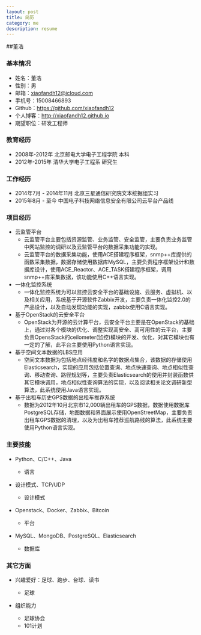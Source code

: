 ```yaml
---
layout: post
title: 简历
category: me
description: resume
---
```


##董浩
### 基本情况
* 姓名：董浩
* 性别：男
* 邮箱：xiaofandh12@icloud.com
* 手机号：15008466893
* Github：https://github.com/xiaofandh12
* 个人博客：http://xiaofandh12.github.io
* 期望职位：研发工程师

### 教育经历
* 2008年-2012年 北京邮电大学电子工程学院 本科
* 2012年-2015年 清华大学电子工程系 研究生

### 工作经历
* 2014年7月 - 2014年11月 北京三星通信研究院文本挖掘组实习
* 2015年8月 - 至今 中国电子科技网络信息安全有限公司云平台产品线

### 项目经历
* 云监管平台
	* 云监管平台主要包括资源监管、业务监管、安全监管，主要负责业务监管中网站监控的调研以及云监管平台的数据采集功能的实现。
	* 云监管平台的数据采集功能，使用ACE搭建程序框架，snmp++库提供的函数采集数据，数据存储使用数据库MySQL，主要负责程序框架设计和数据库设计，使用ACE_Reactor、ACE_TASK搭建程序框架，调用snmp++库采集数据，该功能使用C++语言实现。
* 一体化监控系统
	* 一体化监控系统为可以监控云安全平台的基础设施、云服务、虚拟机、以及相关应用，系统基于开源软件Zabbix开发，主要负责一体化监控2.0的产品设计，以及自动发现功能的实现，zabbix使用C语言实现。
* 基于OpenStack的云安全平台
	* OpenStack为开源的云计算平台，云安全平台主要是在OpenStack的基础上，通过对各个模块的优化、调整实现高安全、高可用性的云平台，主要负责OpensStack的ceilometer(监控)模块的开发、优化，对其它模块也有一定的了解，此平台主要使用Python语言实现。
* 基于空间文本数据的LBS应用
	* 空间文本数据为包括地点经纬度和名字的数据点集合，该数据的存储使用Elasticsearch，实现的应用包括位置查询、地点快速查询、地点相似性查询、移动查询、路径规划等，主要负责Elasticsearch的使用并封装函数供其它模块调用，地点相似性查询算法的实现，以及阅读相关论文调研新型算法，此系统使用Java语言实现。
* 基于出租车历史GPS数据的出租车推荐系统
	* 数据为2012年10月北京市12,000辆出租车的GPS数据，数据使用数据库PostgreSQL存储，地图数据和界面展示使用OpenStreetMap，主要负责出租车GPS数据的清理，以及为出租车推荐巡航路线的算法，此系统主要使用Python语言实现。
	
### 主要技能
* Python、C/C++、Java
    * 语言
* 设计模式、TCP/UDP
    * 设计模式
* Openstack、Docker、Zabbix、Bitcoin
    * 平台
    
* MySQL、MongoDB、PostgreSQL、Elasticsearch
    * 数据库

### 其它方面
* 兴趣爱好：足球、跑步、台球、读书
    * 足球

* 组织能力
    * 足球协会
    * 101计划

